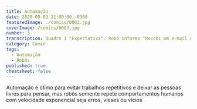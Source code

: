 ```yaml
---
title: Automação
date: 2020-09-03 11:00:00 -0300
featuredImage: ./comics/0003.jpg
coverImage: /comics/0003.jpg
number: 3
transcription: Quadro 1 "Expectativa". Robô informa "Recebi um e-mail do cliente, abri um chamado e respondi com as informações de acompanhamento". Quadro 2 "Realidade". Robô informa "Abri um chamado para cada e-mail marcado como spam que recebemos, deletei todos os chamaddos e notifiquei os clientes".
category: Comic
tags:
  - Automação
  - Robõs
published: true
cheatsheet: false
---
```


Automação é ótimo para evitar trabalhos repetitivos e deixar as pessoas livres para pensar, mas robôs somente repete comportamentos humanos com velocidade exponencial seja erros, vieses ou vícios

